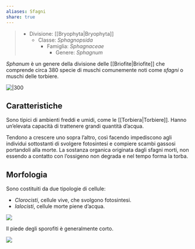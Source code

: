 ```yaml
---
aliases: Sfagni
share: true
---
```

> - Divisione: [[Bryophyta|Bryophyta]]
> 	- Classe: *Sphagnopsida*
> 		- Famiglia: *Sphagnaceae*
> 			- Genere: *Sphagnum*

*Sphanum* è un genere della divisione delle [[Briofite|Briofite]] che comprende circa 380 specie di muschi comunemente noti come *sfagni* o muschi delle torbiere.

![|300](c4514968c658db8480868742755d217c_MD5%201.png)

## Caratteristiche
Sono tipici di ambienti freddi e umidi, come le [[Torbiera|Torbiere]].
Hanno un’elevata capacità di trattenere grandi quantità d’acqua.

Tendono a crescere uno sopra l’altro, così facendo impediscono agli individui sottostanti di svolgere fotosintesi e compiere scambi gassosi portandoli alla morte.
La sostanza organica originata dagli sfagni morti, non essendo a contatto con l’ossigeno non degrada e nel tempo forma la torba.

## Morfologia
Sono costituiti da due tipologie di cellule:
- *Clorocisti*, cellule vive, che svolgono fotosintesi.
- *Ialocisti*, cellule morte piene d’acqua.

![](28485436132d331819991e3344df2c1e_MD5%201.png)


Il piede degli sporofiti è generalmente corto.
 
![](2ea506cb379bb30cbcbcca04966e8040_MD5%201.png)
